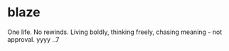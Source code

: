 # blaze

One life. No rewinds. Living boldly, thinking freely, chasing meaning - not approval.
yyyy
..7 








